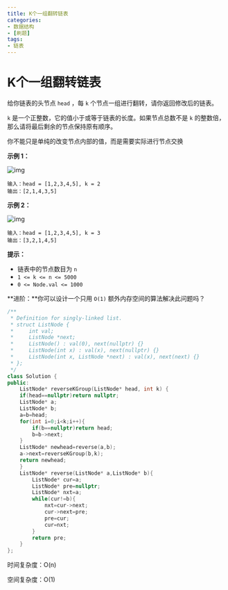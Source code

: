 ```yaml
---
title: K个一组翻转链表
categories:
- 数据结构
- [刷题]
tags:
- 链表
---
```


# K个一组翻转链表

给你链表的头节点 `head` ，每 `k` 个节点一组进行翻转，请你返回修改后的链表。

`k` 是一个正整数，它的值小于或等于链表的长度。如果节点总数不是 `k` 的整数倍，那么请将最后剩余的节点保持原有顺序。

你不能只是单纯的改变节点内部的值，而是需要实际进行节点交换

**示例 1：**

![img](https://assets.leetcode.com/uploads/2020/10/03/reverse_ex1.jpg)

```
输入：head = [1,2,3,4,5], k = 2
输出：[2,1,4,3,5]
```

**示例 2：**

![img](https://assets.leetcode.com/uploads/2020/10/03/reverse_ex2.jpg)

```
输入：head = [1,2,3,4,5], k = 3
输出：[3,2,1,4,5]
```

 **提示：**

- 链表中的节点数目为 `n`
- `1 <= k <= n <= 5000`
- `0 <= Node.val <= 1000`

 **进阶：**你可以设计一个只用 `O(1)` 额外内存空间的算法解决此问题吗？

```cpp
/**
 * Definition for singly-linked list.
 * struct ListNode {
 *     int val;
 *     ListNode *next;
 *     ListNode() : val(0), next(nullptr) {}
 *     ListNode(int x) : val(x), next(nullptr) {}
 *     ListNode(int x, ListNode *next) : val(x), next(next) {}
 * };
 */
class Solution {
public:
    ListNode* reverseKGroup(ListNode* head, int k) {
    if(head==nullptr)return nullptr;
    ListNode* a;
    ListNode* b;
    a=b=head;
    for(int i=0;i<k;i++){
        if(b==nullptr)return head;
        b=b->next;
    }
    ListNode* newhead=reverse(a,b);
    a->next=reverseKGroup(b,k);
    return newhead;
    }
    ListNode* reverse(ListNode* a,ListNode* b){
        ListNode* cur=a;
        ListNode* pre=nullptr;
        ListNode* nxt=a;
        while(cur!=b){
            nxt=cur->next;
            cur->next=pre;
            pre=cur;
            cur=nxt;
        }
        return pre;
    }
};
```

时间复杂度：O(n)

空间复杂度：O(1)